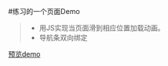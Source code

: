 #练习的一个页面Demo
> * 用JS实现当页面滑到相应位置加载动画。
> * 导航条双向绑定

[预览demo](https://zhouxingzu.github.io/Online-retailers/)
